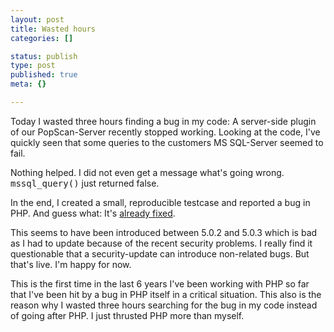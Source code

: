 ```yaml
---
layout: post
title: Wasted hours
categories: []

status: publish
type: post
published: true
meta: {}

---
```

<p>Today I wasted three hours finding a bug in my code: A server-side plugin of our PopScan-Server recently stopped working. Looking at the code, I've quickly seen that some queries to the customers MS SQL-Server seemed to fail.</p>

<p>Nothing helped. I did not even get a message what's going wrong. <tt>mssql_query()</tt> just returned false.</p>

<p>In the end, I created a small, reproducible testcase and reported a bug in PHP. And guess what: It's <a href="http://bugs.php.net/bug.php?id=31243">already fixed</a>.</p>

<p>This seems to have been introduced between 5.0.2 and 5.0.3 which is bad as I had to update because of the recent security problems. I really find it questionable that a security-update can introduce non-related bugs. But that's live. I'm happy for now.</p>

<p>This is the first time in the last 6 years I've been working with PHP so far that I've been hit by a bug in PHP itself in a critical situation. This also is the reason why I wasted three hours searching for the bug in my code instead of going after PHP. I just thrusted PHP more than myself.</p>
